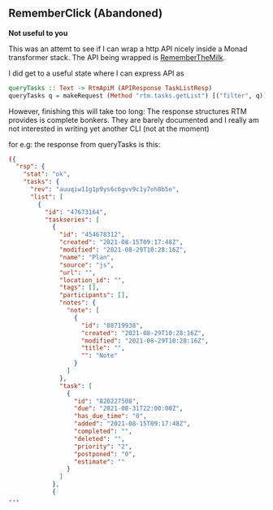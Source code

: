 ## RememberClick (Abandoned)

**Not useful to you**

This was an attemt to see if I can wrap a http API nicely inside a Monad transformer stack. The API being wrapped is [RememberTheMilk](https://www.rememberthemilk.com/services/api/). 

I did get to a useful state where I can express API as

```haskell
queryTasks :: Text -> RtmApiM (APIResponse TaskListResp)
queryTasks q = makeRequest (Method "rtm.tasks.getList") [("filter", q)]
```

However, finishing this will take too long: The response structures RTM provides is complete bonkers. They are barely documented and I really am not interested in writing yet another CLI (not at the moment)

for e.g: the response from queryTasks is this:

```json
({
  "rsp": {
    "stat": "ok",
    "tasks": {
      "rev": "auuqiw11g1p9ys6c6gvv9c1y7oh8b5e",
      "list": [
        {
          "id": "47673164",
          "taskseries": [
            {
              "id": "454678312",
              "created": "2021-08-15T09:17:48Z",
              "modified": "2021-08-29T10:28:16Z",
              "name": "Plan",
              "source": "js",
              "url": "",
              "location_id": "",
              "tags": [],
              "participants": [],
              "notes": {
                "note": [
                  {
                    "id": "88719938",
                    "created": "2021-08-29T10:28:16Z",
                    "modified": "2021-08-29T10:28:16Z",
                    "title": "",
                    "": "Note"
                  }
                ]
              },
              "task": [
                {
                  "id": "820227508",
                  "due": "2021-08-31T22:00:00Z",
                  "has_due_time": "0",
                  "added": "2021-08-15T09:17:48Z",
                  "completed": "",
                  "deleted": "",
                  "priority": "2",
                  "postponed": "0",
                  "estimate": ""
                }
              ]
            },
            {
...
```

